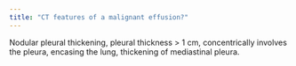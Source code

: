 ```yaml
---
title: "CT features of a malignant effusion?"
---
```

Nodular pleural thickening, pleural thickness &gt; 1 cm, concentrically involves the pleura, encasing the lung, thickening of mediastinal pleura.

